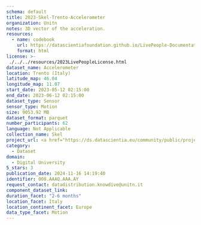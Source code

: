 ```yaml
---
schema: default
title: 2023-Skel-Trento-Accelerometer
organization: Unitn
notes: 3D vector of the acceleration.
resources:
  - name: codebook
    url: https://datascientiafoundation.github.io/LivePeople-Documentation/codebooks/2023_SKEL_Trento_accelerometer.html
    format: html
license: >-
 ./../../resources/2023LivePeopleLicense.html
dataset_name: Accelerometer
location: Trento (Italy)
latitude_map: 46.04
longitude_map: 11.07
start_date: 2023-05-12 02:15:00
end_date: 2023-06-12 02:15:00
dataset_type: Sensor
sensor_type: Motion
size: 9053.92 MB
dataset_format: parquet
number_participants: 62
language: Not Applicable
collection_name: Skel
project_url: <a href="https://ds.datascientia.eu/community/public/projects/">https://ds.datascientia.eu/community/public/projects/</a>
category: 
  - Dataset
domain: 
  - Digital University
5_stars: 3
publication_date: 2024-11-16 14:19:40
identifier: 008.AAAQ.AAA.AY
request_contact: datadistribution.knowdive@unitn.it
component_dataset_link: 
duration_facet: "2-6 months"
location_facet: Italy
location_continent_facet: Europe
data_type_facet: Motion
---
```

